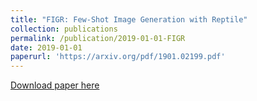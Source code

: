 ```yaml
---
title: "FIGR: Few-Shot Image Generation with Reptile"
collection: publications
permalink: /publication/2019-01-01-FIGR
date: 2019-01-01
paperurl: 'https://arxiv.org/pdf/1901.02199.pdf'
---
```


[Download paper here](https://arxiv.org/pdf/1901.02199.pdf)
